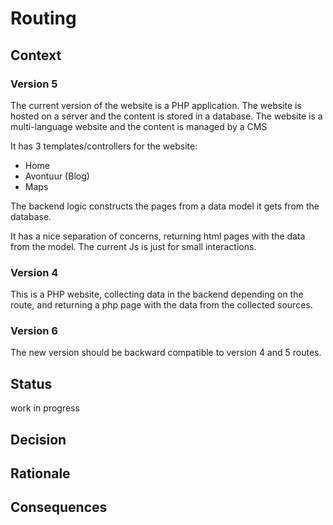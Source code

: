 ﻿# Routing

## Context

### Version 5
The current version of the website is a PHP application. The website is hosted on a server and the content is stored in a database. The website is a multi-language website and the content is managed by a CMS

It has 3 templates/controllers for the website:
- Home
- Avontuur (Blog)
- Maps

The backend logic constructs the pages from a data model it gets from the database.

It has a nice separation of concerns, returning html pages with the data from the model.
The current Js is just for small interactions.

### Version 4

This is a PHP website, collecting data in the backend depending on the route, and returning a php page with the data from the collected sources.

### Version 6

The new version should be backward compatible to version 4 and 5 routes.




## Status

work in progress

## Decision



## Rationale




## Consequences
